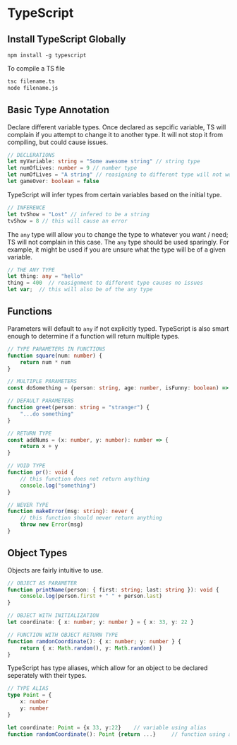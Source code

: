 # TypeScript

## Install TypeScript Globally

    npm install -g typescript

To compile a TS file

```bash
tsc filename.ts
node filename.js
```

## Basic Type Annotation

Declare different variable types. Once declared as sepcific variable, TS will complain if you attempt to change it to another type. It will not stop it from compiling, but could cause issues.

```ts
// DECLERATIONS
let myVariable: string = "Some awesome string" // string type
let numOfLives: number = 9 // number type
let numOfLives = "A string" // reasigning to different type will not work
let gameOver: boolean = false
```

TypeScript will infer types from certain variables based on the initial type.

```ts
// INFERENCE
let tvShow = "Lost" // infered to be a string
tvShow = 8 // this will cause an error
```

The `any` type will allow you to change the type to whatever you want / need; TS will not complain in this case. The `any` type should be used sparingly. For example, it might be used if you are unsure what the type will be of a given variable.

```ts
// THE ANY TYPE
let thing: any = "hello"
thing = 400  // reasignment to different type causes no issues
let var;  // this will also be of the any type
```

## Functions

Parameters will default to `any` if not explicitly typed. TypeScript is also smart enough to determine if a function will return multiple types.

```ts
// TYPE PARAMETERS IN FUNCTIONS
function square(num: number) {
	return num * num
}

// MULTIPLE PARAMETERS
const doSomething = (person: string, age: number, isFunny: boolean) => {}

// DEFAULT PARAMETERS
function greet(person: string = "stranger") {
	"...do something"
}

// RETURN TYPE
const addNums = (x: number, y: number): number => {
	return x + y
}

// VOID TYPE
function pr(): void {
	// this function does not return anything
	console.log("something")
}

// NEVER TYPE
function makeError(msg: string): never {
	// this function should never return anything
	throw new Error(msg)
}
```

## Object Types

Objects are fairly intuitive to use.

```ts
// OBJECT AS PARAMETER
function printName(person: { first: string; last: string }): void {
	console.log(person.first + " " + person.last)
}

// OBJECT WITH INITIALIZATION
let coordinate: { x: number; y: number } = { x: 33, y: 22 }

// FUNCTION WITH OBJECT RETURN TYPE
function ramdonCoordinate(): { x: number; y: number } {
	return { x: Math.random(), y: Math.random() }
}
```

TypeScript has type aliases, which allow for an object to be declared seperately with their types.

```ts
// TYPE ALIAS
type Point = {
	x: number
	y: number
}

let coordinate: Point = {x 33, y:22}    // variable using alias
function randomCoordinate(): Point {return ...}     // function using alias
```
